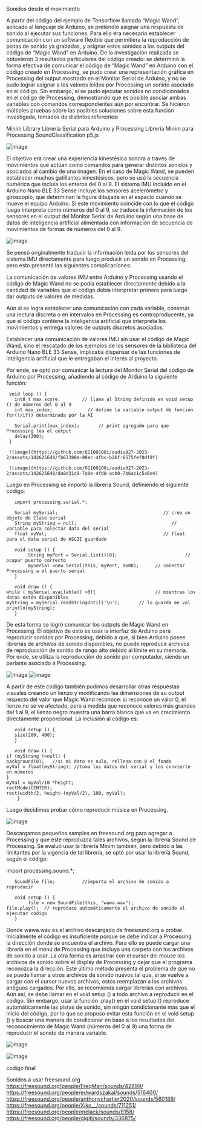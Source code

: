 Sonidos desde el movimiento

 

A partir del código del ejemplo de Tensorflow llamado “Magic Wand”, aplicado al lenguaje de Arduino, se pretendió asignar una respuesta de sonido al ejecutar sus funciones. Para ello era necesario establecer comunicación con un software flexible que permitiera la reproducción de pistas de sonido ya grabadas, y asignar estos sonidos a los outputs del código de “Magic Wand” en Arduino. De la investigación realizada se obtuvieron 3 resultados particulares del código creado: se determinó la forma efectiva de comunicar el código de “Magic Wand” en Arduino con el código creado en Processing, se pudo crear una representación gráfica en Processing del output mostrado en el Monitor Serial de Arduino, y no se pudo lograr asignar a los valores leídos por Processing un sonido asociado en el código. Sin embargo, sí se pudo ejecutar sonidos no condicionados en el código de Processing, demostrando que es posible asociar ambas variables con comandos correspondientes aún por encontrar. Se hicieron múltiples pruebas sobre las posibles soluciones sobre esta función investigada, tomados de distintos referentes:

Minim Library
Librería Serial para Arduino y Processing
Librería Minim para Processing
SoundClassification p5.js

![image](https://github.com/01100100i/audiv027-2023-2/assets/142625648/47517fcf-8482-4bff-9d68-43d543973da3)

El objetivo era crear una experiencia kinestésica sonora a través de movimientos que actúan como comandos para generar distintos sonidos y asociados al cambio de una imagen. En el caso de Magic Wand, se pueden establecer muchos gatillantes kinestésicos, pero se usó la secuencia numérica que incluía los enteros del 0 al 9. El sistema IMU incluido en el Arduino Nano BLE 33 Sense incluye los sensores acelerómetro y giroscopio, que determinan la figura dibujada en el espacio cuando se mueve el equipo Arduino. Si este movimiento coincide con lo que el código luego interpreta como números del 0 al 9, se traduce la información de los sensores en el output del Monitor Serial de Arduino según una base de datos de inteligencia artificial alimentada con información de secuencia de movimientos de formas de números del 0 al 9.

![image](https://github.com/01100100i/audiv027-2023-2/assets/142625648/23419a75-c190-41b0-a4d4-fe78cff8bf24)


Se pensó originalmente traducir la información leída por los sensores del sistema IMU directamente para luego producir un sonido en Processing, pero esto presentó las siguientes complicaciones:

La comunicación de valores IMU entre Arduino y Processing usando el código de Magic Wand no se podía establecer directamente debido a la cantidad de variables que el código debía interpretar primero para luego dar outputs de valores de medidas.

Aún si se logra establecer una comunicación con cada variable, construir una lectura discreta o en intervalos en Processing es contraproducente, ya que el código contiene la inteligencia artificial que interpreta los movimientos y entrega valores de outputs discretos asociados.

Establecer una comunicación de valores IMU sin usar el código de Magic Wand, sino el rescatado de los ejemplos de los sensores de la biblioteca del Arduino Nano BLE 33 Sense, implicaba dispensar de las funciones de inteligencia artificial que le entregaban el interés al proyecto.

Por ende, se optó por comunicar la lectura del Monitor Serial del código de Arduino por Processing, añadiendo al código de Arduino la siguiente función:

     void loop () {
       int8_t max_score;        // llama al String definido en void setup () de números del 0 al 9
       int max_index;             // define la variable output de función for()/if() determinada por la AI

       Serial.print(max_index);       // print agregado para que Processing lea el output
       delay(300);
     }

     ![image](https://github.com/01100100i/audiv027-2023-2/assets/142625648/fb67388e-08ec-4fbc-b26f-6575fef0df9f)
     
     ![image](https://github.com/01100100i/audiv027-2023-2/assets/142625648/da8d31c9-7a0e-4fd8-acb0-7b6ac1c5a6e4)

Luego en Processing se importó la librería Sound, definiendo el siguiente código:

       import processing.serial.*;

       Serial mySerial;      	                              // crea un objeto de Clase serial
       String myString = null;                                   // variable para colectar data del serial
       float myVal;            	                              // float para el data serial de ASCII guardado

       void setup () {
            String myPort = Serial.list()[0];        	              // ocupar puerto correcto
            mySerial =new Serial(this, myPort, 9600);      // conectar Processing a el puerto serial
       }

       void draw () {
	while ( mySerial.available() >0){                      // mientras los datos estén disponibles
	myString = mySerial.readStringUntil('\n');       // lo guarda en val
  	println(myString);
       }

De esta forma se logró comunicar los outputs de Magic Wand en Processing. El objetivo de esto es usar la interfaz de Arduino para reproducir sonidos por Processing, debido a que, si bien Arduino posee librerías de archivos de sonido disponibles, no puede reproducir archivos de reproducción de sonido de rango alto debido al límite en su memoria. Por ende, se utiliza la reproducción de sonido por computador, siendo un parlante asociado a Processing.

![image](https://github.com/01100100i/audiv027-2023-2/assets/142625648/43c970d3-e995-40e3-befa-897c5a3e938a)
![image](https://github.com/01100100i/audiv027-2023-2/assets/142625648/1f5ffd51-9df7-4c69-8e92-05a9469dd205)

A partir de este código también pudimos desarrollar otras respuestas visuales creando un lienzo y modificando las dimensiones de su output respecto del valor que Magic Wand reconoce: si reconoce un valor 0, el lienzo no se ve afectado, pero a medida que reconoce valores más grandes del 1 al 9, el lienzo negro muestra una barra blanca que va en crecimiento directamente proporcional. La inclusión al código es:


       void setup () {
       size(200, 400);
       }

       void draw () {
	if (myString !=null) {
  	background(0);   //si mi dato es nulo, rellena con 0 el fondo
  	myVal = float(myString); //toma los datos del serial y los convierte en números
	}
  	myVal = myVal/10 *height;
  	rectMode(CENTER);
  	rect(width/2, height-(myVal/2), 100, myVal);
        }

Luego decidimos probar cómo reproducir música en Processing.

![image](https://github.com/01100100i/audiv027-2023-2/assets/142625648/56bd9628-5281-41a0-ac9d-f3ffa56509a8)

Descargamos pequeños samples en freesound.org  para agregar a Processing y que este reproduzca tales archivos, según la librería Sound de Processing. Se evaluó usar la librería Minim también, pero debido a las limitantes por la vigencia de tal librería, se optó por usar la librería Sound, según el código:

  import processing.sound.*;

       SoundFile file;       	//importa el archivo de sonido a reproducir

       void setup () {
            file = new SoundFile(this, "wawa.wav"); 
  	file.play();  // reproduce automáticamente el archivo de sonido al ejecutar código
       }

Donde wawa.wav es el archivo descargado de freesound.org a probar. Inicialmente el código es insuficiente porque se debe indicar a Processing la dirección donde se encuentra el archivo. Para ello se puede cargar una librería en el menú de Processing que incluya una carpeta con los archivos de sonido a usar. La otra forma es arrastrar con el cursor del mouse los archivos de sonido sobre el display de Processing y dejar que el programa reconozca la dirección. Este último método presenta el problema de que no se puede llamar a otros archivos de sonido nuevos tal que, si se vuelve a cargar con el cursor nuevos archivos, estos reemplazan a los archivos antiguos cargados. Por ello, se recomienda cargar librerías con archivos. Aún así, se debe llamar en el void setup () a todo archivo a reproducir en el código. Sin embargo, usar la función .play() en el void setup () reproduce automáticamente las pistas de sonido, sin ningún condicionante más que el inicio del código, por lo que se propuso evitar esta función en el void setup () y buscar una manera de condicionar en base a los resultados del reconocimiento de Magic Wand (números del 0 al 9) una forma de reproducir el sonido de manera variable.

![image](https://github.com/01100100i/audiv027-2023-2/assets/142625648/6f23f80a-3d98-4945-901a-b6955d87d2b5)

![image](https://github.com/01100100i/audiv027-2023-2/assets/142625648/b09b2bd7-000a-4e4f-8e65-293a020b7897)

codigo final


Sonidos a usar freesound.org
https://freesound.org/people/FreqMan/sounds/42899/
https://freesound.org/people/edwardszakal/sounds/516400/
https://freesound.org/people/anthonychartier2020/sounds/560189/
https://freesound.org/people/Xiko__/sounds/711251/
https://freesound.org/people/melack/sounds/9158/
https://freesound.org/people/digitl/sounds/336875/


